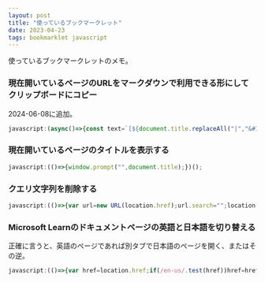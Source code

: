 ```yaml
---
layout: post
title: "使っているブックマークレット"
date: 2023-04-23
tags: bookmarklet javascript
---
```


使っているブックマークレットのメモ。

### 現在開いているページのURLをマークダウンで利用できる形にしてクリップボードにコピー

2024-06-08に追加。

```js
javascript:(async()=>{const text=`[${document.title.replaceAll("|","&#124;")}](${document.URL})`;await navigator.clipboard.writeText(text);})();
```


### 現在開いているページのタイトルを表示する

```js
javascript:(()=>{window.prompt("",document.title);})();
```

### クエリ文字列を削除する

```js
javascript:(()=>{var url=new URL(location.href);url.search="";location.href=url;})();
```

### Microsoft Learnのドキュメントページの英語と日本語を切り替える

正確に言うと、英語のページであれば別タブで日本語のページを開く、またはその逆。

```js
javascript:(()=>{var href=location.href;if(/en-us/.test(href))href=href.replace(/en-us/,"ja-jp");else if(/ja-jp/.test(href))href=href.replace(/ja-jp/,"en-us");else return;window.open(href)})();
```

